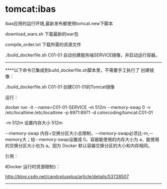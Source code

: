 # tomcat:ibas
ibas应用的运行环境,最新发布都使用tomcat.new下脚本


download_wars.sh 下载最新的war包

compile_order.txt 下载所需的资源文件

./build_dockerfile.sh C01-01 自动创建服务端SERVICE镜像，并启动运行容器。

************************************************************************************************************************
****以下命令已集成到build_dockerfile.sh脚本里，不需要手工执行了
创建镜像：

./build_dockerfile.sh C01-01  创建C01-01的Tomcat镜像

运行：

docker run -it --name=C01-01-SERVICE -m 512m --memory-swap 0 -v /etc/localtime:/etc/localtime -p 8971:8971 -d colorcoding/tomcat:C01-01

-m 512m 设置内存大小 512m

--memory-swap  内存+交换分区大小总限制，--memory-swap必须比-m,--memory大；给--memory-swap设置成 0。容器能使用的内存大小为 a，能使用的交换分区大小也为 a。因为 Docker 默认容器交换分区的大小和内存相同。

引用：

《Docker 运行时资源限制》：

http://blog.csdn.net/candcplusplus/article/details/53728507

************************************************************************************************************************

